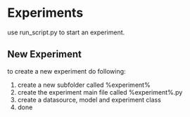 # Experiments

use run_script.py to start an experiment.

## New Experiment

to create a new experiment do following:

1. create a new subfolder called %experiment%
2. create the experiment main file called %experiment%.py
3. create a datasource, model and experiment class
4. done